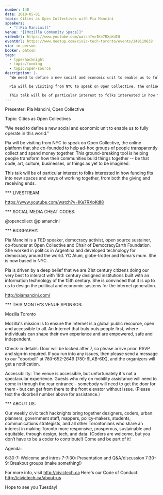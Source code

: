```yaml
---
number: 140
date: 2018-05-01
topic: Cities as Open Collectives with Pia Mancini
speakers:
  - "[[Pia Mancini]]"
venue: "[[Mozilla Community Space]]"
videoUrl: https://www.youtube.com/watch?v=IKe7RXpKdI8
eventUrl: https://www.meetup.com/civic-tech-toronto/events/249119638
via: in-person
booker: patcon
tags:
  - type/hacknight
  - topic/funding
  - topic/open-source
description: |-
  "We need to define a new social and economic unit to enable us to fully operate in this world."

  Pia will be visiting from NYC to speak on Open Collective, the online platform that she co-founded to help ad-hoc groups of people transparently collect and spend money together. This ground-breaking tool is helping people transform how their communities build things together -- be that code, art, culture, businesses, or things as yet to be imagined.

  This talk will be of particular interest to folks interested in how funding fits into new spaces and ways of working together, from both the giving and receiving ends.
---
```


Presenter: Pia Mancini, Open Collective

Topic: Cities as Open Collectives

"We need to define a new social and economic unit to enable us to fully operate in this world."

Pia will be visiting from NYC to speak on Open Collective, the online platform that she co-founded to help ad-hoc groups of people transparently collect and spend money together. This ground-breaking tool is helping people transform how their communities build things together -- be that code, art, culture, businesses, or things as yet to be imagined.

This talk will be of particular interest to folks interested in how funding fits into new spaces and ways of working together, from both the giving and receiving ends.

*** LIVESTREAM

https://www.youtube.com/watch?v=IKe7RXpKdI8

*** SOCIAL MEDIA CHEAT CODES:

@opencollect @piamancini

*** BIOGRAPHY:

Pia Mancini is a TED speaker, democracy activist, open source sustainer, co-founder at Open Collective and Chair of DemocracyEarth Foundation. She worked in politics in Argentina and developed technology for democracy around the world. YC Alum, globe-trotter and Roma's mum. She is now based in NYC.

Pia is driven by a deep belief that we are 21st century citizens doing our very best to interact with 19th century designed institutions built with an information technology of the 15th century. She is convinced that it is up to us to design the political and economic systems for the internet generation.

http://piamancini.com/

*** THIS MONTH'S VENUE SPONSOR:

Mozilla Toronto

Mozilla's mission is to ensure the Internet is a global public resource, open and accessible to all. An Internet that truly puts people first, where individuals can shape their own experience and are empowered, safe and independent.

Check-in details: Door will be locked after 7, so please arrive prior. RSVP and sign-in required. If you run into any issues, then please send a message to our "doorbell" at 780-652-2649 (780-6LAB-6IX), and the organizers will get a notification.

Accessibility: The venue is accessible, but unfortunately it's not a spectacular experience. Guests who rely on mobility assistance will need to come in through the rear entrance - somebody will need to get the door for them - but can get from there to the front elevator without issue. (Please text the doorbell number above for assistance.)

*** ABOUT US:

Our weekly civic tech hacknights bring together designers, coders, urban planners, government staff, mappers, policy-makers, students, communications strategists, and all other Torontonians who share an interest in making Toronto more responsive, prosperous, sustainable and equitable, through design, tech, and data. (Coders are welcome, but you don’t have to be a coder to contribute!) Come and be part of it!

Agenda:

6:30-7: Welcome and intros
7-7:30: Presentation and Q&A/discussion
7:30-9: Breakout groups (make something!)

For more info, visit http://civictech.ca
Here's our Code of Conduct: http://civictech.ca/about-us

Hope to see you Tuesday!